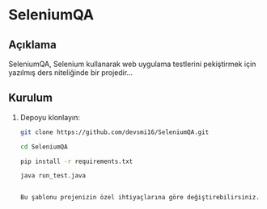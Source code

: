 # SeleniumQA

## Açıklama
SeleniumQA, Selenium kullanarak web uygulama testlerini pekiştirmek için yazılmış ders niteliğinde bir projedir...

## Kurulum
1. Depoyu klonlayın:


   ```sh
   git clone https://github.com/devsmi16/SeleniumQA.git

   cd SeleniumQA

   pip install -r requirements.txt

   java run_test.java

   
   Bu şablonu projenizin özel ihtiyaçlarına göre değiştirebilirsiniz.
